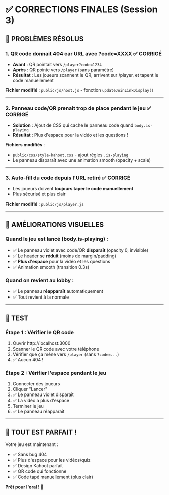 # ✅ CORRECTIONS FINALES (Session 3)

## 🎯 PROBLÈMES RÉSOLUS

### 1. **QR code donnait 404 car URL avec ?code=XXXX** ✅ CORRIGÉ
- **Avant** : QR pointait vers `/player?code=1234`
- **Après** : QR pointe vers `/player` (sans paramètre)
- **Résultat** : Les joueurs scannent le QR, arrivent sur /player, et tapent le code manuellement

**Fichier modifié** : `public/js/host.js` - fonction `updateJoinLinkDisplay()`

---

### 2. **Panneau code/QR prenait trop de place pendant le jeu** ✅ CORRIGÉ
- **Solution** : Ajout de CSS qui cache le panneau code quand `body.is-playing`
- **Résultat** : Plus d'espace pour la vidéo et les questions !

**Fichiers modifiés** :
- `public/css/style-kahoot.css` - ajout règles `.is-playing`
- Le panneau disparaît avec une animation smooth (opacity + scale)

---

### 3. **Auto-fill du code depuis l'URL retiré** ✅ CORRIGÉ
- Les joueurs doivent **toujours taper le code manuellement**
- Plus sécurisé et plus clair

**Fichier modifié** : `public/js/player.js`

---

## 🎨 AMÉLIORATIONS VISUELLES

### Quand le jeu est lancé (body.is-playing) :
- ✅ Le panneau violet avec code/QR **disparaît** (opacity 0, invisible)
- ✅ Le header se **réduit** (moins de margin/padding)
- ✅ **Plus d'espace** pour la vidéo et les questions
- ✅ Animation smooth (transition 0.3s)

### Quand on revient au lobby :
- ✅ Le panneau **réapparaît** automatiquement
- ✅ Tout revient à la normale

---

## 🧪 TEST

### Étape 1 : Vérifier le QR code
1. Ouvrir http://localhost:3000
2. Scanner le QR code avec votre téléphone
3. Vérifier que ça mène vers `/player` (sans `?code=...`)
4. ✅ Aucun 404 !

### Étape 2 : Vérifier l'espace pendant le jeu
1. Connecter des joueurs
2. Cliquer "Lancer"
3. ✅ Le panneau violet disparaît
4. ✅ La vidéo a plus d'espace
5. Terminer le jeu
6. ✅ Le panneau réapparaît

---

## 🎉 TOUT EST PARFAIT !

Votre jeu est maintenant :
- ✅ Sans bug 404
- ✅ Plus d'espace pour les vidéos/quiz
- ✅ Design Kahoot parfait
- ✅ QR code qui fonctionne
- ✅ Code tapé manuellement (plus clair)

**Prêt pour l'oral ! 🚀**

